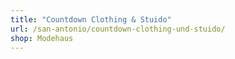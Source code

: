 ```yaml
---
title: "Countdown Clothing & Stuido"
url: /san-antonio/countdown-clothing-und-stuido/
shop: Modehaus
---
```

